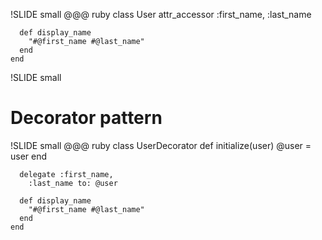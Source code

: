!SLIDE small
    @@@ ruby
    class User
      attr_accessor :first_name, :last_name

      def display_name
        "#@first_name #@last_name"
      end
    end
!SLIDE small
# Decorator pattern

!SLIDE small
    @@@ ruby
    class UserDecorator
      def initialize(user)
        @user = user
      end

      delegate :first_name, 
        :last_name to: @user

      def display_name
        "#@first_name #@last_name"
      end
    end

